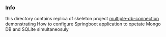 ### Info 

this directory contains replica of skeleton project [multiple-db-connection](https://github.com/Java-Gyan-Mantra/multiple-db-connection) demonstrating
How to configure  Springboot application to opetate Mongo DB and SQLite simultaneosuly 
